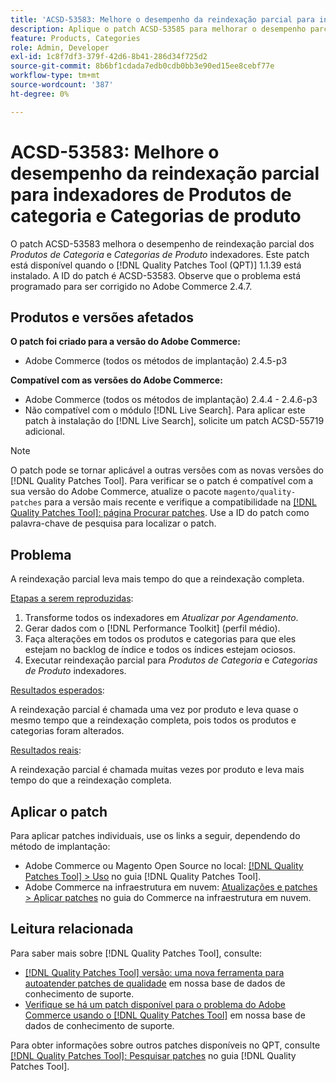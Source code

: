 ```yaml
---
title: 'ACSD-53583: Melhore o desempenho da reindexação parcial para indexadores [!UICONTROL Category Products] e [!UICONTROL Product Categories]'
description: Aplique o patch ACSD-53585 para melhorar o desempenho parcial do reindexação para indexadores de Produtos de categoria e Categorias de produto.
feature: Products, Categories
role: Admin, Developer
exl-id: 1c8f7df3-379f-42d6-8b41-286d34f725d2
source-git-commit: 8b6bf1cdada7edb0cdb0bb3e90ed15ee8cebf77e
workflow-type: tm+mt
source-wordcount: '387'
ht-degree: 0%

---
```


# ACSD-53583: Melhore o desempenho da reindexação parcial para indexadores de Produtos de categoria e Categorias de produto

O patch ACSD-53583 melhora o desempenho de reindexação parcial dos *Produtos de Categoria* e *Categorias de Produto* indexadores. Este patch está disponível quando o [!DNL Quality Patches Tool (QPT)] 1.1.39 está instalado. A ID do patch é ACSD-53583. Observe que o problema está programado para ser corrigido no Adobe Commerce 2.4.7.

## Produtos e versões afetados

**O patch foi criado para a versão do Adobe Commerce:**

* Adobe Commerce (todos os métodos de implantação) 2.4.5-p3

**Compatível com as versões do Adobe Commerce:**

* Adobe Commerce (todos os métodos de implantação) 2.4.4 - 2.4.6-p3
* Não compatível com o módulo [!DNL Live Search]. Para aplicar este patch à instalação do [!DNL Live Search], solicite um patch ACSD-55719 adicional.

>[!NOTE]
>
>O patch pode se tornar aplicável a outras versões com as novas versões do [!DNL Quality Patches Tool]. Para verificar se o patch é compatível com a sua versão do Adobe Commerce, atualize o pacote `magento/quality-patches` para a versão mais recente e verifique a compatibilidade na [[!DNL Quality Patches Tool]: página Procurar patches](https://experienceleague.adobe.com/tools/commerce-quality-patches/index.html). Use a ID do patch como palavra-chave de pesquisa para localizar o patch.

## Problema

A reindexação parcial leva mais tempo do que a reindexação completa.

<u>Etapas a serem reproduzidas</u>:

1. Transforme todos os indexadores em *Atualizar por Agendamento*.
1. Gerar dados com o [!DNL Performance Toolkit] (perfil médio).
1. Faça alterações em todos os produtos e categorias para que eles estejam no backlog de índice e todos os índices estejam ociosos.
1. Executar reindexação parcial para *Produtos de Categoria* e *Categorias de Produto* indexadores.

<u>Resultados esperados</u>:

A reindexação parcial é chamada uma vez por produto e leva quase o mesmo tempo que a reindexação completa, pois todos os produtos e categorias foram alterados.

<u>Resultados reais</u>:

A reindexação parcial é chamada muitas vezes por produto e leva mais tempo do que a reindexação completa.

## Aplicar o patch

Para aplicar patches individuais, use os links a seguir, dependendo do método de implantação:

* Adobe Commerce ou Magento Open Source no local: [[!DNL Quality Patches Tool] > Uso](https://experienceleague.adobe.com/docs/commerce-operations/tools/quality-patches-tool/usage.html) no guia [!DNL Quality Patches Tool].
* Adobe Commerce na infraestrutura em nuvem: [Atualizações e patches > Aplicar patches](https://experienceleague.adobe.com/docs/commerce-cloud-service/user-guide/develop/upgrade/apply-patches.html) no guia do Commerce na infraestrutura em nuvem.

## Leitura relacionada

Para saber mais sobre [!DNL Quality Patches Tool], consulte:

* [[!DNL Quality Patches Tool] versão: uma nova ferramenta para autoatender patches de qualidade](/help/announcements/adobe-commerce-announcements/magento-quality-patches-released-new-tool-to-self-serve-quality-patches.md) em nossa base de dados de conhecimento de suporte.
* [Verifique se há um patch disponível para o problema do Adobe Commerce usando o [!DNL Quality Patches Tool]](/help/support-tools/patches-available-in-qpt-tool/check-patch-for-magento-issue-with-magento-quality-patches.md) em nossa base de dados de conhecimento de suporte.

Para obter informações sobre outros patches disponíveis no QPT, consulte [[!DNL Quality Patches Tool]: Pesquisar patches](https://experienceleague.adobe.com/tools/commerce-quality-patches/index.html) no guia [!DNL Quality Patches Tool].

